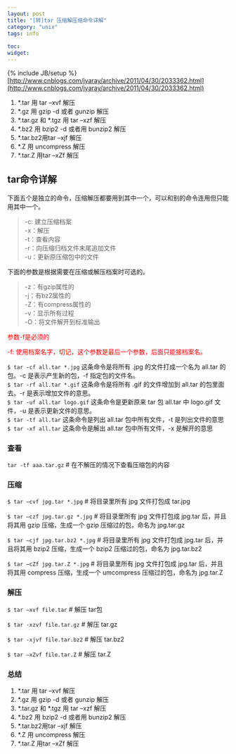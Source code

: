 ```yaml
---
layout: post
title: "[转]tar 压缩解压缩命令详解"
category: "unix"
tags: info
 
toc:
widget:
---
```

{% include JB/setup %}
[http://www.cnblogs.com/jyaray/archive/2011/04/30/2033362.html](http://www.cnblogs.com/jyaray/archive/2011/04/30/2033362.html)

1. *.tar 用 tar –xvf 解压
2. *.gz  用 gzip -d 或者 gunzip 解压
3. \*.tar.gz 和 \*.tgz 用 tar –xzf 解压
4. *.bz2 用 bzip2 -d 或者用 bunzip2 解压
5. *.tar.bz2用tar –xjf 解压
6. *.Z 用 uncompress 解压
7. *.tar.Z 用tar –xZf 解压

<!--end_excerpt-->

## tar命令详解

下面五个是独立的命令，压缩解压都要用到其中一个，可以和别的命令连用但只能用其中一个。

>-c: 建立压缩档案    
>-x：解压    
>-t：查看内容    
>-r：向压缩归档文件末尾追加文件   
>-u：更新原压缩包中的文件   


下面的参数是根据需要在压缩或解压档案时可选的。

>-z：有gzip属性的   
>-j：有bz2属性的    
>-Z：有compress属性的   
>-v：显示所有过程   
>-O：将文件解开到标准输出   

<font color=red> 参数-f是必须的 </font>

<font color=red> -f: 使用档案名字，切记，这个参数是最后一个参数，后面只能接档案名。</font>

`$ tar -cf all.tar *.jpg` 这条命令是将所有 .jpg 的文件打成一个名为 all.tar 的包。-c 是表示产生新的包，-f 指定包的文件名。   
`$ tar -rf all.tar *.gif` 这条命令是将所有 .gif 的文件增加到 all.tar 的包里面去。-r 是表示增加文件的意思。    
`$ tar -uf all.tar logo.gif` 这条命令是更新原来 tar 包 all.tar 中 logo.gif 文件，-u 是表示更新文件的意思。    
`$ tar -tf all.tar` 这条命令是列出 all.tar 包中所有文件，-t 是列出文件的意思    
`$ tar -xf all.tar` 这条命令是解出 all.tar 包中所有文件，-x 是解开的意思   

### 查看

`tar -tf aaa.tar.gz`  # 在不解压的情况下查看压缩包的内容

### 压缩

`$ tar –cvf jpg.tar *.jpg` # 将目录里所有 jpg 文件打包成 tar.jpg

`$ tar –czf jpg.tar.gz *.jpg` # 将目录里所有 jpg 文件打包成 jpg.tar 后，并且将其用 gzip 压缩，生成一个 gzip 压缩过的包，命名为 jpg.tar.gz

`$ tar –cjf jpg.tar.bz2 *.jpg` # 将目录里所有 jpg 文件打包成 jpg.tar 后，并且将其用 bzip2 压缩，生成一个 bzip2 压缩过的包，命名为 jpg.tar.bz2

`$ tar –cZf jpg.tar.Z *.jpg`   # 将目录里所有 jpg 文件打包成 jpg.tar 后，并且将其用 compress 压缩，生成一个 umcompress 压缩过的包，命名为 jpg.tar.Z

### 解压

`$ tar –xvf file.tar` # 解压 tar包

`$ tar -xzvf file.tar.gz` # 解压 tar.gz

`$ tar -xjvf file.tar.bz2`   # 解压 tar.bz2

`$ tar –xZvf file.tar.Z` # 解压 tar.Z

### 总结

1. *.tar 用 tar –xvf 解压
2. *.gz  用 gzip -d 或者 gunzip 解压
3. \*.tar.gz 和 \*.tgz 用 tar –xzf 解压
4. *.bz2 用 bzip2 -d 或者用 bunzip2 解压
5. *.tar.bz2用tar –xjf 解压
6. *.Z 用 uncompress 解压
7. *.tar.Z 用tar –xZf 解压
 
